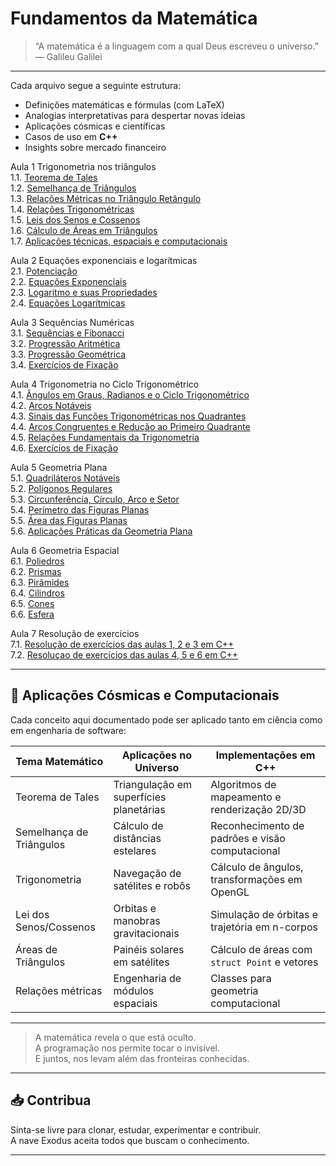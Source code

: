 # Fundamentos da Matemática

> “A matemática é a linguagem com a qual Deus escreveu o universo.” — Galileu Galilei

---

Cada arquivo segue a seguinte estrutura:

- Definições matemáticas e fórmulas (com LaTeX)
- Analogias interpretativas para despertar novas ideias
- Aplicações cósmicas e científicas
- Casos de uso em **C++**
- Insights sobre mercado financeiro

Aula 1 Trigonometria nos triângulos    
1.1. [Teorema de Tales](./1.1-teorema-de-tales.md)  
1.2. [Semelhança de Triângulos](1.2-semelhanca-triangulos.md)  
1.3. [Relações Métricas no Triângulo Retângulo](./1.3-relacoes-metricas.md)   
1.4. [Relações Trigonométricas](1.4-relacoes-trigonometricas.md)  
1.5. [Leis dos Senos e Cossenos](1.5-lei-dos-senos-e-cossenos.md)  
1.6. [Cálculo de Áreas em Triângulos](1.6-teorema-das-areas.md)  
1.7. [Aplicações técnicas, espaciais e computacionais](exemplos-praticos.md)  

Aula 2 Equações exponenciais e logarítmicas  
2.1. [Potenciação](./2.1-potenciacao.md)   
2.2. [Equações Exponenciais](./2.2-equacoes-exponenciais.md)  
2.3. [Logaritmo e suas Propriedades](./2.3-logaritmo.md)  
2.4. [Equações Logarítmicas](./2.4-equacoes-logaritmicas.md)

Aula 3 Sequências Numéricas  
3.1. [Sequências e Fibonacci](./3.1-sequencias-e-fibonacci.md)  
3.2. [Progressão Aritmética](./3.2-progressao-aritmetica.md)  
3.3. [Progressão Geométrica](./3.3-progressao-geometrica.md)  
3.4. [Exercícios de Fixação](./3.4-exercicios-de-fixacao.md)  

Aula 4 Trigonometria no Ciclo Trigonométrico  
4.1. [Ângulos em Graus, Radianos e o Ciclo Trigonométrico](./4.1-angulos-em-graus-radianos-e-o-ciclo-trigonometrico.md)  
4.2. [Arcos Notáveis](./4.2-arcos-notaveis.md)  
4.3. [Sinais das Funções Trigonométricas nos Quadrantes](./4.3-sinais-das-funcoes-trignometricas-nos-quadrantes.md)  
4.4. [Arcos Congruentes e Redução ao Primeiro Quadrante](./4.4-arcos-congruentes-e-reducao-ao-primeiro-quadrante.md)  
4.5. [Relações Fundamentais da Trigonometria](./4.5-relacoes-fundamentais-da-trigonometria.md)  
4.6. [Exercícios de Fixação](./4.6-exercicios-de-fixacao.md)  

Aula 5 Geometria Plana  
5.1. [Quadriláteros Notáveis](./5.1-quadrilateros-notaveis.md)  
5.2. [Polígonos Regulares](./5.2-poligonos-regulares.md)  
5.3. [Circunferência, Círculo, Arco e Setor](./5.3-circunferencia-circulo-arco-e-setor.md)  
5.4. [Perímetro das Figuras Planas](./5.4-perimetros-das-figuras-planas.md)  
5.5. [Área das Figuras Planas](./5.5-area-das-figuras-planas.md)  
5.6. [Aplicações Práticas da Geometria Plana](./5.6-aplicacoes-praticas-da-geometria-plana.md)  

Aula 6 Geometria Espacial  
6.1. [Poliedros](6.1-poliedros.md)  
6.2. [Prismas](6.2-prismas.md)  
6.3. [Pirâmides](6.3-piramides.md)  
6.4. [Cilindros](6.4-cilindro.md)  
6.5. [Cones](6.5-cone.md)  
6.6. [Esfera](6.6-esfera.md)  

Aula 7 Resolução de exercícios  
7.1. [Resolução de exercícios das aulas 1, 2 e 3 em C++](7.1-exercicios.md)  
7.2. [Resoluçao de exercícios das aulas 4, 5 e 6 em C++](7.2-exercicios.md)  

---

## 🧬 Aplicações Cósmicas e Computacionais

Cada conceito aqui documentado pode ser aplicado tanto em ciência como em engenharia de software:

| Tema Matemático        | Aplicações no Universo                  | Implementações em C++                           |
|------------------------|------------------------------------------|-------------------------------------------------|
| Teorema de Tales       | Triangulação em superfícies planetárias | Algoritmos de mapeamento e renderização 2D/3D   |
| Semelhança de Triângulos | Cálculo de distâncias estelares        | Reconhecimento de padrões e visão computacional |
| Trigonometria          | Navegação de satélites e robôs          | Cálculo de ângulos, transformações em OpenGL    |
| Lei dos Senos/Cossenos| Orbitas e manobras gravitacionais       | Simulação de órbitas e trajetória em n-corpos   |
| Áreas de Triângulos    | Painéis solares em satélites            | Cálculo de áreas com `struct Point` e vetores   |
| Relações métricas      | Engenharia de módulos espaciais         | Classes para geometria computacional            |

---

> A matemática revela o que está oculto.  
> A programação nos permite tocar o invisível.  
> E juntos, nos levam além das fronteiras conhecidas.

---

## 📥 Contribua

Sinta-se livre para clonar, estudar, experimentar e contribuir.  
A nave Exodus aceita todos que buscam o conhecimento.

---

